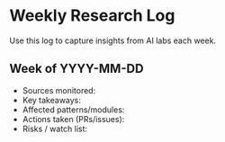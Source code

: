 # Weekly Research Log

Use this log to capture insights from AI labs each week.

## Week of YYYY-MM-DD
- Sources monitored:
- Key takeaways:
- Affected patterns/modules:
- Actions taken (PRs/issues):
- Risks / watch list:

